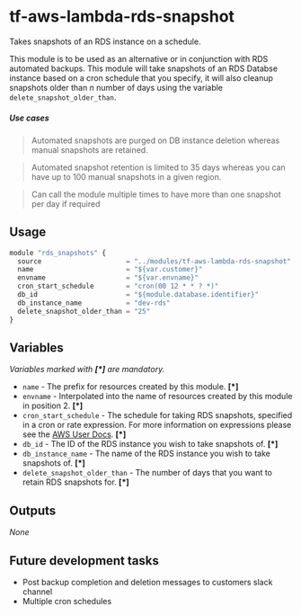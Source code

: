tf-aws-lambda-rds-snapshot
========================

Takes snapshots of an RDS instance on a schedule.

This module is to be used as an alternative or in conjunction with RDS automated backups.
This module will take snapshots of an RDS Databse instance based on a cron schedule that you specify, it will also cleanup snapshots older than _n_ number of days using the variable `delete_snapshot_older_than`. 

##### Use cases
> Automated snapshots are purged on DB instance deletion whereas manual snapshots are retained.

> Automated snapshot retention is limited to 35 days whereas you can have up to 100 manual snapshots in a given region.

> Can call the module multiple times to have more than one snapshot per day if required


Usage
-----

```js
module "rds_snapshots" {
  source                     = "../modules/tf-aws-lambda-rds-snapshot"
  name                       = "${var.customer}"
  envname                    = "${var.envname}"
  cron_start_schedule        = "cron(00 12 * * ? *)"
  db_id                      = "${module.database.identifier}"
  db_instance_name           = "dev-rds"
  delete_snapshot_older_than = "25"
}
```

Variables
---------
_Variables marked with **[*]** are mandatory._

- `name` - The prefix for resources created by this module. **[*]**
- `envname` - Interpolated into the name of resources created by this module in position 2.  **[*]**
- `cron_start_schedule` - The schedule for taking RDS snapshots, specified in a cron or rate expression. For more information on expressions please see the [AWS User Docs](http://docs.aws.amazon.com/AmazonCloudWatch/latest/events/ScheduledEvents.html). **[*]**
- `db_id` - The ID of the RDS instance you wish to take snapshots of. **[*]**
- `db_instance_name` - The name of the RDS instance you wish to take snapshots of. **[*]**
- `delete_snapshot_older_than` - The number of days that you want to retain RDS snapshots for. **[*]**

Outputs
-------
_None_

Future development tasks
--------
* Post backup completion and deletion messages to customers slack channel
* Multiple cron schedules
